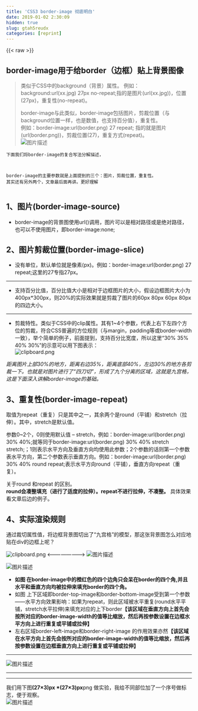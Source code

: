 ```yaml
---
title: 'CSS3 border-image 彻底明白' 
date: 2019-01-02 2:30:09
hidden: true
slug: gtah5reudx
categories: [reprint]
---
```


{{< raw >}}

                    
<h2 id="articleHeader0"><strong> border-image用于给border（边框）贴上背景图像</strong></h2>
<blockquote>
<p>类似于CSS中的background（背景）属性。 例如：background:url(xx.jpg) 27px no-repeat;指的是图片(url(xx.jpg))，位置(27px)，重复性(no-repeat)。</p>
<p>border-image与此类似，border-image包括图片，剪裁位置（与background位置一样，也是数值，也支持百分值），重复性。<br>例如：border-image:url(border.png) 27 repeat; 指的就是图片(url(border.png))，剪裁位置(27)，重复方式(repeat)。<br><span class="img-wrap"><img data-src="/img/bVUgue?w=392&amp;h=166" src="https://static.alili.tech/img/bVUgue?w=392&amp;h=166" alt="图片描述" title="图片描述" style="cursor: pointer; display: inline;"></span></p>
</blockquote>
<div class="widget-codetool" style="display:none;">
      <div class="widget-codetool--inner">
      <span class="selectCode code-tool" data-toggle="tooltip" data-placement="top" title="" data-original-title="全选"></span>
      <span type="button" class="copyCode code-tool" data-toggle="tooltip" data-placement="top" data-clipboard-text="下面我们将border-image的复合写法分解描述，

border-image的主要参数就是上面提到的三个：图片，剪裁位置，重复性。
其实还有另外两个，文章最后面再讲。更好理解
" title="" data-original-title="复制"></span>
      <span type="button" class="saveToNote code-tool" data-toggle="tooltip" data-placement="top" title="" data-original-title="放进笔记"></span>
      </div>
      </div><pre class="hljs maxima"><code>下面我们将<span class="hljs-built_in">border</span>-<span class="hljs-built_in">image</span>的复合写法分解描述，

<span class="hljs-built_in">border</span>-<span class="hljs-built_in">image</span>的主要参数就是上面提到的三个：图片，剪裁位置，重复性。
其实还有另外两个，文章最后面再讲。更好理解
</code></pre>
<h2 id="articleHeader1">1、图片(border-image-source)</h2>
<ul><li>border-image的背景图使用url()调用，图片可以是相对路径或是绝对路径，也可以不使用图片，即border-image:none;</li></ul>
<h2 id="articleHeader2">2、图片剪裁位置(border-image-slice)</h2>
<ul><li>没有单位，默认单位就是像素(px)。例如：border-image:url(border.png) 27 repeat;这里的27专指27px。</li></ul>
<hr>
<ul><li>支持百分比值，百分比值大小是相对于边框图片的大小，假设边框图片大小为400px*300px，则20%的实际效果就是剪裁了图片的60px 80px 60px 80px的四边大小。</li></ul>
<hr>
<ul><li>剪裁特性。类似于CSS中的clip属性。其有1~4个参数，代表上右下左四个方位的剪裁，符合CSS普遍的方位规则（与margin，padding等或border-width一致），举个简单的例子，前面提到，支持百分比宽度，所以这里“30% 35% 40% 30%”的示意可以用下图表示：<br><span class="img-wrap"><img data-src="/img/bVUaSf?w=180&amp;h=191" src="https://static.alili.tech/img/bVUaSf?w=180&amp;h=191" alt="clipboard.png" title="clipboard.png" style="cursor: pointer; display: inline;"></span>
</li></ul>
<p><em>距离图片上部30%的地方，距离右边35%，距离底部40%，左边30%的地方各剪裁一下。也就是对图片进行了“四刀切”，形成了九个分离的区域，这就是九宫格，这是下面深入讲解border-image的基础。</em></p>
<h2 id="articleHeader3">3、重复性(border-image-repeat)</h2>
<p>取值为repeat（重复）只是其中之一，其余两个是round（平铺）和stretch（拉伸）。其中，stretch是默认值。</p>
<p>参数0~2个，0则使用默认值 – stretch，例如：border-image:url(border.png) 30% 40%;就等同于border-image:url(border.png) 30% 40% stretch stretch;；1则表示水平方向及垂直方向均使用此参数；2个参数的话则第一个参数表水平方向，第二个参数表示垂直方向。例如：border-image:url(border.png) 30% 40% round repeat;表示水平方向round（平铺），垂直方向repeat（重复）。</p>
<p>关于round 和repeat 的区别。<br><strong> round会凑整填充（进行了适度的拉伸）。repeat不进行拉伸，不凑整。</strong> 具体效果看文章后边的例子。</p>
<h2 id="articleHeader4">4、实际渲染规则</h2>
<p>通过裁切属性值，将边框背景图切出了“九宫格”的模型，那这张背景图怎么对应地贴在div的边框上呢？</p>
<p><span class="img-wrap"><img data-src="/img/bVUbpI?w=81&amp;h=81" src="https://static.alili.tech/img/bVUbpI?w=81&amp;h=81" alt="clipboard.png" title="clipboard.png" style="cursor: pointer;"></span>  &lt;————————&gt; <span class="img-wrap"><img data-src="/img/bVUbqb?w=81&amp;h=81" src="https://static.alili.tech/img/bVUbqb?w=81&amp;h=81" alt="图片描述" title="图片描述" style="cursor: pointer;"></span></p>
<p><span class="img-wrap"><img data-src="/img/bVUbyB?w=337&amp;h=338" src="https://static.alili.tech/img/bVUbyB?w=337&amp;h=338" alt="图片描述" title="图片描述" style="cursor: pointer;"></span></p>
<ul>
<li><strong>如图 在border-image中的橙红色的四个边角只会呆在border的四个角,并且水平和垂直方向均被拉伸来填充border的四个角。 </strong></li>
<li>如图 上下区域即border-top-image和border-bottom-image受到第一个参数——水平方向效果影响：如果为repeat，则此区域被水平重复(round水平平铺，stretch水平拉伸)来填充对应的上下border<strong>【该区域在垂直方向上首先会按所对应的border-image-width的值等比缩放，然后再按参数设置在边框水平方向上进行重复或平铺或拉伸】</strong>
</li>
<li>左右区域border-left-image和border-right-image 的作用效果亦然<strong>【该区域在水平方向上首先会按所对应的border-image-width的值等比缩放，然后再按参数设置在边框垂直方向上进行重复或平铺或拉伸】</strong>
</li>
</ul>
<hr>
<p><span class="img-wrap"><img data-src="/img/bVUm4X?w=800&amp;h=382" src="https://static.alili.tech/img/bVUm4X?w=800&amp;h=382" alt="图片描述" title="图片描述" style="cursor: pointer;"></span></p>
<hr>
<hr>
<p>我们用下图<strong>(27×3)px *(27×3)px</strong>png 做实验，我给不同部位加了一个序号做标志，便于观察。<br><span class="img-wrap"><img data-src="/img/bVUbhS?w=81&amp;h=81" src="https://static.alili.tech/img/bVUbhS?w=81&amp;h=81" alt="图片描述" title="图片描述" style="cursor: pointer;"></span></p>
<div class="widget-codetool" style="display:none;">
      <div class="widget-codetool--inner">
      <span class="selectCode code-tool" data-toggle="tooltip" data-placement="top" title="" data-original-title="全选"></span>
      <span type="button" class="copyCode code-tool" data-toggle="tooltip" data-placement="top" data-clipboard-text="    // 加一个蓝色背景的父级，便于我们分析效果。
    .border_image {
        width: 400px;
        height: 115px;
        border: 3em double orange;
        -webkit-border-image: url(border.png) 27 round;
        border-image: url(border.png) 27 round;
    }
    .box {
        background: blue;
    }

    <div class=&quot;box&quot;>
        <div class=&quot;border_image&quot;></div>
    </div>" title="" data-original-title="复制"></span>
      <span type="button" class="saveToNote code-tool" data-toggle="tooltip" data-placement="top" title="" data-original-title="放进笔记"></span>
      </div>
      </div><pre class="hljs maxima"><code>    // 加一个蓝色背景的父级，便于我们分析效果。
    .border_image {
        <span class="hljs-built_in">width</span>: 400px;
        <span class="hljs-built_in">height</span>: 115px;
        <span class="hljs-built_in">border</span>: 3em double orange;
        -webkit-<span class="hljs-built_in">border</span>-<span class="hljs-built_in">image</span>: url(<span class="hljs-built_in">border</span>.png) <span class="hljs-number">27</span> <span class="hljs-built_in">round</span>;
        <span class="hljs-built_in">border</span>-<span class="hljs-built_in">image</span>: url(<span class="hljs-built_in">border</span>.png) <span class="hljs-number">27</span> <span class="hljs-built_in">round</span>;
    }
    .<span class="hljs-built_in">box</span> {
        <span class="hljs-built_in">background</span>: blue;
    }

    &lt;div class=<span class="hljs-string">"box"</span>&gt;
        &lt;div class=<span class="hljs-string">"border_image"</span>&gt;&lt;/div&gt;
    &lt;/div&gt;</code></pre>
<p>效果如下<br><span class="img-wrap"><img data-src="/img/bVUbm2?w=655&amp;h=275" src="https://static.alili.tech/img/bVUbm2?w=655&amp;h=275" alt="clipboard.png" title="clipboard.png" style="cursor: pointer; display: inline;"></span></p>
<hr>
<div class="widget-codetool" style="display:none;">
      <div class="widget-codetool--inner">
      <span class="selectCode code-tool" data-toggle="tooltip" data-placement="top" title="" data-original-title="全选"></span>
      <span type="button" class="copyCode code-tool" data-toggle="tooltip" data-placement="top" data-clipboard-text="   //去掉重复属性，即默认都为stretch
   border-image: url(border.png) 27;
" title="" data-original-title="复制"></span>
      <span type="button" class="saveToNote code-tool" data-toggle="tooltip" data-placement="top" title="" data-original-title="放进笔记"></span>
      </div>
      </div><pre class="hljs less"><code>   <span class="hljs-comment">//去掉重复属性，即默认都为stretch</span>
   <span class="hljs-attribute">border-image</span>: url(<span class="hljs-string">border.png</span>) <span class="hljs-number">27</span>;
</code></pre>
<p>效果如下<br><span class="img-wrap"><img data-src="/img/bVUbni?w=720&amp;h=262" src="https://static.alili.tech/img/bVUbni?w=720&amp;h=262" alt="clipboard.png" title="clipboard.png" style="cursor: pointer; display: inline;"></span></p>
<hr>
<div class="widget-codetool" style="display:none;">
      <div class="widget-codetool--inner">
      <span class="selectCode code-tool" data-toggle="tooltip" data-placement="top" title="" data-original-title="全选"></span>
      <span type="button" class="copyCode code-tool" data-toggle="tooltip" data-placement="top" data-clipboard-text="  //使用repeat
  border-image: url(border.png) 27 repeat;" title="" data-original-title="复制"></span>
      <span type="button" class="saveToNote code-tool" data-toggle="tooltip" data-placement="top" title="" data-original-title="放进笔记"></span>
      </div>
      </div><pre class="hljs less"><code>  <span class="hljs-comment">//使用repeat</span>
  <span class="hljs-attribute">border-image</span>: url(<span class="hljs-string">border.png</span>) <span class="hljs-number">27</span> repeat;</code></pre>
<p>效果如下<br><span class="img-wrap"><img data-src="/img/bVUbnK?w=541&amp;h=246" src="https://static.alili.tech/img/bVUbnK?w=541&amp;h=246" alt="clipboard.png" title="clipboard.png" style="cursor: pointer; display: inline;"></span></p>
<hr>
<hr>
<div class="widget-codetool" style="display:none;">
      <div class="widget-codetool--inner">
      <span class="selectCode code-tool" data-toggle="tooltip" data-placement="top" title="" data-original-title="全选"></span>
      <span type="button" class="copyCode code-tool" data-toggle="tooltip" data-placement="top" data-clipboard-text="    //边框宽度改变
    border-image: url(border.png) 27 repeat stretch;
    border-width: 3rem 1rem;" title="" data-original-title="复制"></span>
      <span type="button" class="saveToNote code-tool" data-toggle="tooltip" data-placement="top" title="" data-original-title="放进笔记"></span>
      </div>
      </div><pre class="hljs maxima"><code>    //边框宽度改变
    <span class="hljs-built_in">border</span>-<span class="hljs-built_in">image</span>: url(<span class="hljs-built_in">border</span>.png) <span class="hljs-number">27</span> repeat stretch;
    <span class="hljs-built_in">border</span>-<span class="hljs-built_in">width</span>: 3<span class="hljs-built_in">rem</span> 1<span class="hljs-built_in">rem</span>;</code></pre>
<p>效果如下</p>
<p><span class="img-wrap"><img data-src="/img/bVUbMp?w=506&amp;h=254" src="https://static.alili.tech/img/bVUbMp?w=506&amp;h=254" alt="clipboard.png" title="clipboard.png" style="cursor: pointer;"></span></p>
<hr>
<hr>
<h2 id="articleHeader5">5、(边框背景宽度)border-image-width</h2>
<div class="widget-codetool" style="display:none;">
      <div class="widget-codetool--inner">
      <span class="selectCode code-tool" data-toggle="tooltip" data-placement="top" title="" data-original-title="全选"></span>
      <span type="button" class="copyCode code-tool" data-toggle="tooltip" data-placement="top" data-clipboard-text="这个属性默认是边框的宽度，用来限制相应区域背景图的范围，
首先相应背景区域的图像会根据这个属性值进行缩放。然后再重复或平铺或拉伸。

在复合写法中应该位于 slice属性 和repeat属性中间 用“/”间隔
如：border-image:url(border.png) 27 / 6rem / repeat;
" title="" data-original-title="复制"></span>
      <span type="button" class="saveToNote code-tool" data-toggle="tooltip" data-placement="top" title="" data-original-title="放进笔记"></span>
      </div>
      </div><pre class="hljs maxima"><code>这个属性默认是边框的宽度，用来限制相应区域背景图的范围，
首先相应背景区域的图像会根据这个属性值进行缩放。然后再重复或平铺或拉伸。

在复合写法中应该位于 slice属性 和repeat属性中间 用“/”间隔
如：<span class="hljs-built_in">border</span>-<span class="hljs-built_in">image</span>:url(<span class="hljs-built_in">border</span>.png) <span class="hljs-number">27</span> / 6<span class="hljs-built_in">rem</span> / repeat;
</code></pre>
<p>语法：border-image-width: [ &lt;length&gt; | &lt;percentage&gt; | &lt;number&gt; | auto ]{1,4}</p>
<blockquote><div class="widget-codetool" style="display:none;">
      <div class="widget-codetool--inner">
      <span class="selectCode code-tool" data-toggle="tooltip" data-placement="top" title="" data-original-title="全选"></span>
      <span type="button" class="copyCode code-tool" data-toggle="tooltip" data-placement="top" data-clipboard-text="length 带 px, em, in … 单位的尺寸值
percentage 百分比
number 不带单位的数字；它表示 border-width 的倍数
auto 使用 auto， border-image-width 将会使用 border-image-slice 的值
" title="" data-original-title="复制"></span>
      <span type="button" class="saveToNote code-tool" data-toggle="tooltip" data-placement="top" title="" data-original-title="放进笔记"></span>
      </div>
      </div><pre class="hljs maxima"><code><span class="hljs-built_in">length</span> 带 px, em, <span class="hljs-keyword">in</span> … 单位的尺寸值
percentage 百分比
number 不带单位的数字；它表示 <span class="hljs-built_in">border</span>-<span class="hljs-built_in">width</span> 的倍数
auto 使用 auto， <span class="hljs-built_in">border</span>-<span class="hljs-built_in">image</span>-<span class="hljs-built_in">width</span> 将会使用 <span class="hljs-built_in">border</span>-<span class="hljs-built_in">image</span>-slice 的值
</code></pre></blockquote>
<div class="widget-codetool" style="display:none;">
      <div class="widget-codetool--inner">
      <span class="selectCode code-tool" data-toggle="tooltip" data-placement="top" title="" data-original-title="全选"></span>
      <span type="button" class="copyCode code-tool" data-toggle="tooltip" data-placement="top" data-clipboard-text="    border: 3em double orange;
    border-image: url(border.png) 27 round;
    border-image-width: 6rem;" title="" data-original-title="复制"></span>
      <span type="button" class="saveToNote code-tool" data-toggle="tooltip" data-placement="top" title="" data-original-title="放进笔记"></span>
      </div>
      </div><pre class="hljs maxima"><code>    <span class="hljs-built_in">border</span>: 3em double orange;
    <span class="hljs-built_in">border</span>-<span class="hljs-built_in">image</span>: url(<span class="hljs-built_in">border</span>.png) <span class="hljs-number">27</span> <span class="hljs-built_in">round</span>;
    <span class="hljs-built_in">border</span>-<span class="hljs-built_in">image</span>-<span class="hljs-built_in">width</span>: 6<span class="hljs-built_in">rem</span>;</code></pre>
<p>效果如下<br>（白框为border）<br><span class="img-wrap"><img data-src="/img/bVUetX?w=682&amp;h=260" src="https://static.alili.tech/img/bVUetX?w=682&amp;h=260" alt="图片描述" title="图片描述" style="cursor: pointer; display: inline;"></span></p>
<div class="widget-codetool" style="display:none;">
      <div class="widget-codetool--inner">
      <span class="selectCode code-tool" data-toggle="tooltip" data-placement="top" title="" data-original-title="全选"></span>
      <span type="button" class="copyCode code-tool" data-toggle="tooltip" data-placement="top" data-clipboard-text="    border-image-width: 1.5rem;" title="" data-original-title="复制"></span>
      <span type="button" class="saveToNote code-tool" data-toggle="tooltip" data-placement="top" title="" data-original-title="放进笔记"></span>
      </div>
      </div><pre class="hljs maxima"><code style="word-break: break-word; white-space: initial;">    <span class="hljs-built_in">border</span>-<span class="hljs-built_in">image</span>-<span class="hljs-built_in">width</span>: <span class="hljs-number">1.</span>5<span class="hljs-built_in">rem</span>;</code></pre>
<p>效果如下<br>（白框为border）<br><span class="img-wrap"><img data-src="/img/bVUeuW?w=659&amp;h=255" src="https://static.alili.tech/img/bVUeuW?w=659&amp;h=255" alt="图片描述" title="图片描述" style="cursor: pointer; display: inline;"></span></p>
<hr>
<div class="widget-codetool" style="display:none;">
      <div class="widget-codetool--inner">
      <span class="selectCode code-tool" data-toggle="tooltip" data-placement="top" title="" data-original-title="全选"></span>
      <span type="button" class="copyCode code-tool" data-toggle="tooltip" data-placement="top" data-clipboard-text="    border: 3em double orange;
    border-image: url(border.png) 27 round;
    border-image-width: 6rem 1.5rem;" title="" data-original-title="复制"></span>
      <span type="button" class="saveToNote code-tool" data-toggle="tooltip" data-placement="top" title="" data-original-title="放进笔记"></span>
      </div>
      </div><pre class="hljs maxima"><code>    <span class="hljs-built_in">border</span>: 3em double orange;
    <span class="hljs-built_in">border</span>-<span class="hljs-built_in">image</span>: url(<span class="hljs-built_in">border</span>.png) <span class="hljs-number">27</span> <span class="hljs-built_in">round</span>;
    <span class="hljs-built_in">border</span>-<span class="hljs-built_in">image</span>-<span class="hljs-built_in">width</span>: 6<span class="hljs-built_in">rem</span> <span class="hljs-number">1.</span>5<span class="hljs-built_in">rem</span>;</code></pre>
<p>效果如下<br>（白框为border）<br><span class="img-wrap"><img data-src="/img/bVUeCn?w=753&amp;h=281" src="https://static.alili.tech/img/bVUeCn?w=753&amp;h=281" alt="图片描述" title="图片描述" style="cursor: pointer;"></span></p>
<h2 id="articleHeader6">6、（边框背景扩散）border-image-outset</h2>
<div class="widget-codetool" style="display:none;">
      <div class="widget-codetool--inner">
      <span class="selectCode code-tool" data-toggle="tooltip" data-placement="top" title="" data-original-title="全选"></span>
      <span type="button" class="copyCode code-tool" data-toggle="tooltip" data-placement="top" data-clipboard-text="语法：border-image-outset: [ <length> | <number> ]{1,4}
相当于把原来的贴图位置向外延伸。不能为负值，试一下就知道。

在复合写法中应该位于 border-image-width 后面，用“/”间隔
如：border-image:url(border.png) 27 / 6rem / 1.5rem /repeat;
向外延伸1.5rem再贴图。。" title="" data-original-title="复制"></span>
      <span type="button" class="saveToNote code-tool" data-toggle="tooltip" data-placement="top" title="" data-original-title="放进笔记"></span>
      </div>
      </div><pre class="hljs maxima"><code>语法：<span class="hljs-built_in">border</span>-<span class="hljs-built_in">image</span>-outset: [ &lt;<span class="hljs-built_in">length</span>&gt; | &lt;number&gt; ]{<span class="hljs-number">1</span>,<span class="hljs-number">4</span>}
相当于把原来的贴图位置向外延伸。不能为负值，试一下就知道。

在复合写法中应该位于 <span class="hljs-built_in">border</span>-<span class="hljs-built_in">image</span>-<span class="hljs-built_in">width</span> 后面，用“/”间隔
如：<span class="hljs-built_in">border</span>-<span class="hljs-built_in">image</span>:url(<span class="hljs-built_in">border</span>.png) <span class="hljs-number">27</span> / 6<span class="hljs-built_in">rem</span> / <span class="hljs-number">1.</span>5<span class="hljs-built_in">rem</span> /repeat;
向外延伸<span class="hljs-number">1.</span>5<span class="hljs-built_in">rem</span>再贴图。。</code></pre>
<div class="widget-codetool" style="display:none;">
      <div class="widget-codetool--inner">
      <span class="selectCode code-tool" data-toggle="tooltip" data-placement="top" title="" data-original-title="全选"></span>
      <span type="button" class="copyCode code-tool" data-toggle="tooltip" data-placement="top" data-clipboard-text="    border: 3em double orange;
    border-image: url(border.png) 27 round;
    border-image-width: 1.5rem;
    border-image-outset: 1.5rem;" title="" data-original-title="复制"></span>
      <span type="button" class="saveToNote code-tool" data-toggle="tooltip" data-placement="top" title="" data-original-title="放进笔记"></span>
      </div>
      </div><pre class="hljs maxima"><code>    <span class="hljs-built_in">border</span>: 3em double orange;
    <span class="hljs-built_in">border</span>-<span class="hljs-built_in">image</span>: url(<span class="hljs-built_in">border</span>.png) <span class="hljs-number">27</span> <span class="hljs-built_in">round</span>;
    <span class="hljs-built_in">border</span>-<span class="hljs-built_in">image</span>-<span class="hljs-built_in">width</span>: <span class="hljs-number">1.</span>5<span class="hljs-built_in">rem</span>;
    <span class="hljs-built_in">border</span>-<span class="hljs-built_in">image</span>-outset: <span class="hljs-number">1.</span>5<span class="hljs-built_in">rem</span>;</code></pre>
<p>效果如下：<br>（白框为border）<br><span class="img-wrap"><img data-src="/img/bVUewz?w=777&amp;h=325" src="https://static.alili.tech/img/bVUewz?w=777&amp;h=325" alt="图片描述" title="图片描述" style="cursor: pointer; display: inline;"></span><br>ps 部分资料来源网络</p>
<p>亲们，看懂没？不懂请留言，帮你解答。。保会。。</p>

                
{{< /raw >}}

# 版权声明
本文资源来源互联网，仅供学习研究使用，版权归该资源的合法拥有者所有，

本文仅用于学习、研究和交流目的。转载请注明出处、完整链接以及原作者。

原作者若认为本站侵犯了您的版权，请联系我们，我们会立即删除！

## 原文标题
CSS3 border-image 彻底明白

## 原文链接
[https://segmentfault.com/a/1190000010969367](https://segmentfault.com/a/1190000010969367)

